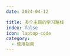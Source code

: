 ```yaml
---
date: 2024-04-12

title: 多个主题的学习路线
index: false
icon: laptop-code
category:
  - 使用指南
---
```


<Catalog />







